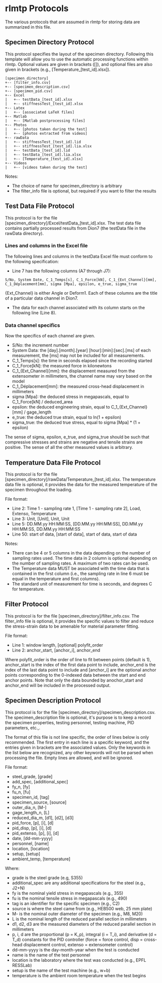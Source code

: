 # rlmtp Protocols

The various protocols that are assumed in rlmtp for storing data are summarized in this file.


## Specimen Directory Protocol

This protocol specifies the layout of the specimen directory.
Following this template will allow you to use the automatic processing functions within rlmtp.
Optional values are given in brackets ([]), and optional files are also given in brackets
(e.g., [Temperature_[test_id].xlsx]).

```
[specimen_directory]
+-- [filter_info.csv]
+-- [specimen_description.csv]
+-- [specimen_pid.csv]
+-- Excel
|   +-- testData_[test_id].xlsx
|   +-- stiffnessTest_[test_id].xlsx
+-- Latex
|   +-- [associated LaTeX files]
+-- Matlab
|   +-- [Matlab postprocessing files]
+-- Photos
|   +-- [photos taken during the test]
|   +-- [photos extracted from videos]
+-- rawData
|   +-- stiffnessTest_[test_id].lid
|   +-- stiffnessTest_[test_id].lia.xlsx
|   +-- testData_[test_id].lid
|   +-- testData_[test_id].lia.xlsx
|   +-- [Temperature_[test_id].xlsx]
+-- Videos
|   +-- [videos taken during the test]
```

Notes:
- The choice of name for specimen_directory is arbitrary
- The filter_info file is optional, but required if you want to filter the results

## Test Data File Protocol

This protocol is for the file [specimen_directory]/Excel/testData_[test_id].xlsx.
The test data file contains partially processed results from Dion7 (the testData file in the rawData directory).

### Lines and columns in the Excel file

The following lines and columns in the testData Excel file must conform to the following specification:

- Line 7 has the following columns (A7 through J7):
```
S/No, System Date, C_1_Temps[s], C_1_Force[kN], C_1_{Ext_Channel}[mm], C_1_Déplacement[mm], sigma [Mpa], epsilon, e_true, sigma_true
```
{Ext_Channel} is either Angle or Deform1.
Each of these columns are the title of a particular data channel in Dion7.

- The data for each channel associated with its column starts on the following line (Line 8).

### Data channel specifics

Now the specifics of each channel are given.
- S/No: the increment number
- System Data: the [day].[month].[year] [hour]:[min]:[sec].[ms] of each measurement, the [ms] may not be included for
all measurements.
- C_1_Temps[s]: the time in seconds elapsed since the recording started
- C_1_Force[kN]: the measured force in kilonewtons
- C_1_{Ext_Channel}[mm]: the displacement measured from the extensometer in millimeters, the channel name may vary
based on the model
- C_1_Déplacement[mm]: the measured cross-head displacement in millimeters
- sigma [Mpa]: the deduced stress in megapascals, equal to C_1_Force[kN] / deduced_area
- epsilon: the deduced engineering strain, equal to C_1_{Ext_Channel}[mm] / gage_length
- e_true: the deduced true strain, equal to ln(1 + epsilon)
- sigma_true: the deduced true stress, equal to sigma [Mpa] * (1 + epsilon)

The sense of sigma, epsilon, e_true, and sigma_true should be such that compressive stresses and strains are negative
and tensile strains are positive.
The sense of all the other measured values is arbitrary.

## Temperature Data File Protocol

This protocol is for the file [specimen_directory]/rawData/Temperature_[test_id].xlsx.
The temperature data file is optional, it provides the data for the measured temperature of the specimen throughout the
loading.

File format:
- Line 2: Time 1 - sampling rate 1, [Time 1 - sampling rate 2], Load, Extenso, Temperature
- Line 3: Unit, [Unit], Unit, Unit
- Line 5: DD.MM.yy HH:MM:SS, [DD.MM.yy HH:MM:SS], DD.MM.yy HH:MM:SS, DD.MM.yy HH:MM:SS
- Line 50: start of data, [start of data], start of data, start of data

Notes:
- There can be 4 or 5 columns in the data depending on the number of sampling rates used. The time data in 2 column is
optional depending on the number of sampling rates. A maximum of two rates can be used.
- The Temperature data MUST be associated with the time data that is contained in the first column (i.e., the sampling
rate in line 6 must be equal in the temperature and first columns).
- The standard unit of measurement for time is seconds, and degrees C for temperature.


## Filter Protocol

This protocol is for the file [specimen_directory]/filter_info.csv.
The filter_info file is optional, it provides the specific values to filter and reduce the stress-strain data to be
amenable for material parameter fitting.

File format:
- Line 1: window length, [optional] polyfit_order
- Line 2: anchor_start, [anchor_i], anchor_end

Where polyfit_order is the order of line to fit between points (default is 1), anchor_start is the index of the first
data point to include, anchor_end is the index of the last data point to include and [anchor_i] are the optional anchor
points corresponding to the 0-indexed data between the start and end anchor points.
Note that only the data bounded by anochor_start and anchor_end will be included in the processed output.

## Specimen Description Protocol

This protocol is for the file [specimen_directory]/specimen_description.csv.
The specimen_description file is optional, it's purpose is to keep a record the specimen properties, testing personnel,
testing machine, PID parameters, etc.,.

The format of this file is not line specific, the order of lines below is only recommended.
The first entry in each line is a specific keyword, and the entries given in brackets are the associated values.
Only the keywords in the list below are recognized, any other keywords will not be parsed when processing the file.
Empty lines are allowed, and will be ignored.

File format:
- steel_grade, [grade]
- add_spec, [additional_spec]
- fy_n, [fy]
- fu_n, [fu]
- specimen_id, [tag]
- specimen_source, [source]
- outer_dia_n, [M-]
- gage_length_n, [L]
- reduced_dia_m, [d1], [d2], [d3]
- pid_force, [p], [i], [d]
- pid_disp, [p], [i], [d]
- pid_extenso, [p], [i], [d]
- date, [dd-mm-yyyy]
- personnel, [name]
- location, [location]
- setup, [setup]
- ambient_temp, [temperature]

Where:
- grade is the steel grade (e.g, S355)
- additional_spec are any additional specifications for the steel (e.g., J2+N)
- fy is the nominal yield stress in megapascals (e.g., 355)
- fu is the nominal tensile stress in megapascals (e.g., 490)
- tag is an identifier for the specific specimen (e.g., C2)
- source is where the steel came from (e.g., HEB500 web, 25 mm plate)
- M- is the nominal outer diameter of the specimen (e.g., M8, M20)
- L is the nominal length of the reduced parallel section in millimeters
- d1, d2, d3 are the measured diameters of the reduced parallel section in millimeters
- p, i, d are the proportional (p = K_p), integral (i = T_i), and derivative (d = T_d) constants for the PID controller
(force = force control, disp = cross-head displacement control, extenso = extensometer control)
- dd-mm-yyyy is the day-month-year when the test is conducted
- name is the name of the test personnel
- location is the laboratory where the test was conducted (e.g., EPFL RESSLab)
- setup is the name of the test machine (e.g., w+b)
- temperature is the ambient room temperature when the test begins
